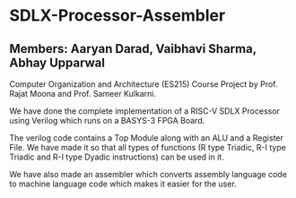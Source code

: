 # SDLX-Processor-Assembler
## Members: Aaryan Darad, Vaibhavi Sharma, Abhay Upparwal
Computer Organization and Architecture (ES215) Course Project by Prof. Rajat Moona and Prof. Sameer Kulkarni.  
  
We have done the complete implementation of a RISC-V SDLX Processor using Verilog which runs on a BASYS-3 FPGA Board.  
  
The verilog code contains a Top Module along with an ALU and a Register File. We have made it so that all types of functions (R type Triadic, R-I type Triadic and R-I type Dyadic instructions) can be used in it.  
  
We have also made an assembler which converts assembly language code to machine language code which makes it easier for the user.  
